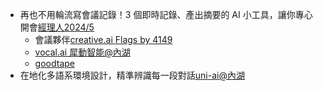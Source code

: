 
- 再也不用輪流寫會議記錄！3 個即時記錄、產出摘要的 AI 小工具，讓你專心開會[經理人2024/5](https://www.managertoday.com.tw/articles/view/68542)
    - 會議夥伴[creative.ai Flags by 4149](https://creati.ai/tw/ai-tools/flags-by-4149/)
    - [vocal.ai 犀動智能@內湖](https://www.vocol.ai/tw/home)
    - [goodtape](https://blog.goodtape.io/zh/?gad_source=1&gclid=CjwKCAjw-JG5BhBZEiwAt7JR6zNorIOpIWK3-MHYqILElNbMruvSf6KIiXrNoWqG-hpSCDOjkMbl5xoC9zIQAvD_BwE)
- 在地化多語系環境設計，精準辨識每一段對話[uni-ai@內湖](https://uni-ai.ai/2024/08/%E9%95%B7%E5%95%8F%E7%A7%91%E6%8A%80-ai%E6%99%BA%E8%83%BD%E8%AA%9E%E9%9F%B3%E6%9C%83%E8%AD%B0%E7%B4%80%E9%8C%84%E7%B3%BB%E7%B5%B1/)

